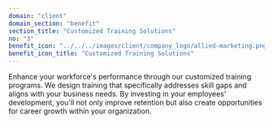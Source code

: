 ```yaml
---
domain: "client"
domain_section: "benefit"
section_title: "Customized Training Solutions"
no: "3"
benefit_icon: "../../../images/client/company_logo/allied-marketing.png"
benefit_icon_title: "Customized Training Solutions"
---
```


Enhance your workforce's performance through our customized training programs. We design training that specifically addresses skill gaps and aligns with your business needs. By investing in your employees' development, you'll not only improve retention but also create opportunities for career growth within your organization.
